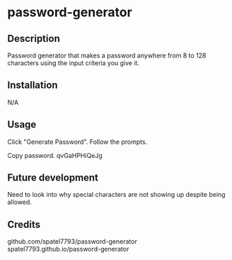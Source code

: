 # password-generator

## Description

Password generator that makes a password anywhere from 8 to 128 characters using the input criteria you give it.

## Installation
N/A

## Usage

Click "Generate Password".
Follow the prompts.

Copy password.
qvGaHPHiQeJg

## Future development

Need to look into why special characters are not showing up despite being allowed.

## Credits
github.com/spatel7793/password-generator
spatel7793.github.io/password-generator